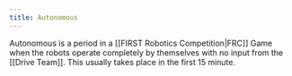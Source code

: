 ```yaml
---
title: Autonomous
---
```

Autonomous is a period in a [[FIRST Robotics Competition|FRC]] Game when the robots operate completely by themselves with no input from the [[Drive Team]]. This usually takes place in the first 15 minute. 